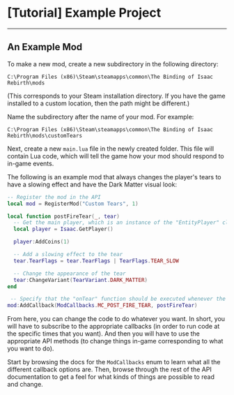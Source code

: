 # [Tutorial] Example Project
----

## An Example Mod

To make a new mod, create a new subdirectory in the following directory:

```
C:\Program Files (x86)\Steam\steamapps\common\The Binding of Isaac Rebirth\mods
```

(This corresponds to your Steam installation directory. If you have the game installed to a custom location, then the path might be different.)

Name the subdirectory after the name of your mod. For example:

```
C:\Program Files (x86)\Steam\steamapps\common\The Binding of Isaac Rebirth\mods\customTears
```

Next, create a new `main.lua` file in the newly created folder. This file will contain Lua code, which will tell the game how your mod should respond to in-game events.

The following is an example mod that always changes the player's tears to have a slowing effect and have the Dark Matter visual look:

```lua
-- Register the mod in the API
local mod = RegisterMod("Custom Tears", 1)

local function postFireTear(_, tear)
  -- Get the main player, which is an instance of the "EntityPlayer" class
  local player = Isaac.GetPlayer()

  player:AddCoins(1)

  -- Add a slowing effect to the tear
  tear.TearFlags = tear.TearFlags | TearFlags.TEAR_SLOW

  -- Change the appearance of the tear
  tear:ChangeVariant(TearVariant.DARK_MATTER)
end

 -- Specify that the "onTear" function should be executed whenever the player fires a tear
mod:AddCallback(ModCallbacks.MC_POST_FIRE_TEAR, postFireTear)
```

From here, you can change the code to do whatever you want. In short, you will have to subscribe to the appropriate callbacks (in order to run code at the specific times that you want). And then you will have to use the appropriate API methods (to change things in-game corresponding to what you want to do).

Start by browsing the docs for the `ModCallbacks` enum to learn what all the different callback options are. Then, browse through the rest of the API documentation to get a feel for what kinds of things are possible to read and change.
